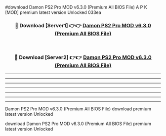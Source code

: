 #download Damon PS2 Pro MOD v6.3.0 (Premium All BIOS File) A P K [MOD] premium latest version Unlocked 033ea 



<div align="center">
<h3>🔴 Download [Server1] 👉👉 <a href="https://apkdownload3.web.app/">Damon PS2 Pro MOD v6.3.0 (Premium All BIOS File)</a></h3><br>

<h3>🔴 Download [Server2] 👉👉 <a href="https://apkdownload3.web.app/">Damon PS2 Pro MOD v6.3.0 (Premium All BIOS File)</a></h3>
</div>





----------------------------------------------------------

----------------------------------------------------------

----------------------------------------------------------

----------------------------------------------------------

----------------------------------------------------------

----------------------------------------------------------

----------------------------------------------------------

Damon PS2 Pro MOD v6.3.0 (Premium All BIOS File) download premium latest version Unlocked

download Damon PS2 Pro MOD v6.3.0 (Premium All BIOS File) premium latest version Unlocked
